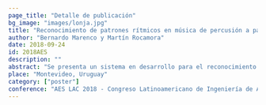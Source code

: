 ```yaml
---
page_title: "Detalle de publicación"
bg_image: "images/lonja.jpg" 
title: "Reconocimiento de patrones rítmicos en música de percusión a partir de señales de audio"  
author: "Bernardo Marenco y Martín Rocamora"  
date: 2018-09-24  
id: 2018AES
description: ""  
abstract: "Se presenta un sistema en desarrollo para el reconocimiento automatico de patrones rítmicos en música de percusion a partir de señales de audio. La clasificacón se lleva a cabo utilizando cadenas ocultas de Markov. El desempeño es muy bueno al entrenar y validar con archivos de audio sintéticos, pero no generaliza adecuadamente al validar con grabaciones reales."  
place: "Montevideo, Uruguay"  
category: ["poster"] 
conference: "AES LAC 2018 - Congreso Latinoamericano de Ingeniería de Audio"  
---
```

